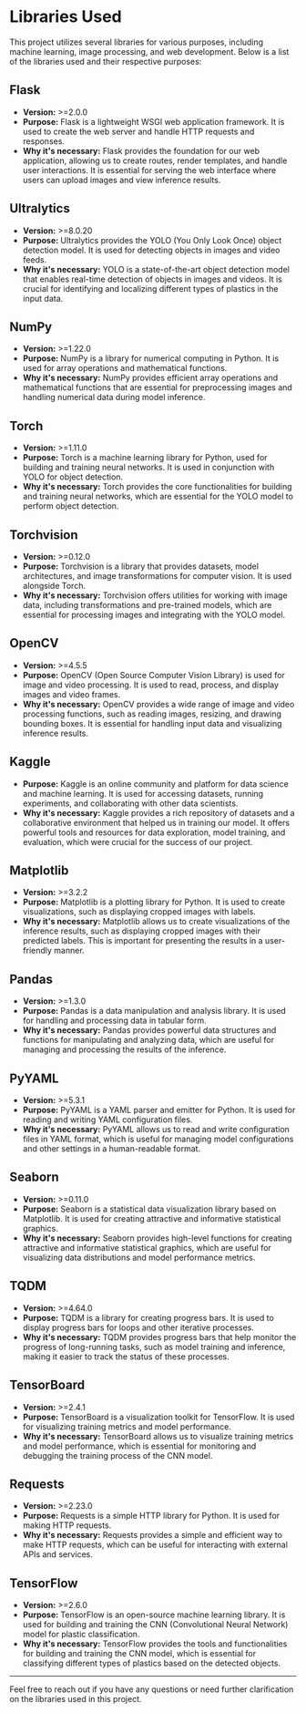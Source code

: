# Libraries Used

This project utilizes several libraries for various purposes, including machine learning, image processing, and web development. Below is a list of the libraries used and their respective purposes:

## Flask
- **Version:** >=2.0.0
- **Purpose:** Flask is a lightweight WSGI web application framework. It is used to create the web server and handle HTTP requests and responses.
- **Why it's necessary:** Flask provides the foundation for our web application, allowing us to create routes, render templates, and handle user interactions. It is essential for serving the web interface where users can upload images and view inference results.

## Ultralytics
- **Version:** >=8.0.20
- **Purpose:** Ultralytics provides the YOLO (You Only Look Once) object detection model. It is used for detecting objects in images and video feeds.
- **Why it's necessary:** YOLO is a state-of-the-art object detection model that enables real-time detection of objects in images and videos. It is crucial for identifying and localizing different types of plastics in the input data.

## NumPy
- **Version:** >=1.22.0
- **Purpose:** NumPy is a library for numerical computing in Python. It is used for array operations and mathematical functions.
- **Why it's necessary:** NumPy provides efficient array operations and mathematical functions that are essential for preprocessing images and handling numerical data during model inference.

## Torch
- **Version:** >=1.11.0
- **Purpose:** Torch is a machine learning library for Python, used for building and training neural networks. It is used in conjunction with YOLO for object detection.
- **Why it's necessary:** Torch provides the core functionalities for building and training neural networks, which are essential for the YOLO model to perform object detection.

## Torchvision
- **Version:** >=0.12.0
- **Purpose:** Torchvision is a library that provides datasets, model architectures, and image transformations for computer vision. It is used alongside Torch.
- **Why it's necessary:** Torchvision offers utilities for working with image data, including transformations and pre-trained models, which are essential for processing images and integrating with the YOLO model.

## OpenCV
- **Version:** >=4.5.5
- **Purpose:** OpenCV (Open Source Computer Vision Library) is used for image and video processing. It is used to read, process, and display images and video frames.
- **Why it's necessary:** OpenCV provides a wide range of image and video processing functions, such as reading images, resizing, and drawing bounding boxes. It is essential for handling input data and visualizing inference results.

## Kaggle
- **Purpose:** Kaggle is an online community and platform for data science and machine learning. It is used for accessing datasets, running experiments, and collaborating with other data scientists.
- **Why it's necessary:** Kaggle provides a rich repository of datasets and a collaborative environment that helped us in training our model. It offers powerful tools and resources for data exploration, model training, and evaluation, which were crucial for the success of our project.

## Matplotlib
- **Version:** >=3.2.2
- **Purpose:** Matplotlib is a plotting library for Python. It is used to create visualizations, such as displaying cropped images with labels.
- **Why it's necessary:** Matplotlib allows us to create visualizations of the inference results, such as displaying cropped images with their predicted labels. This is important for presenting the results in a user-friendly manner.

## Pandas
- **Version:** >=1.3.0
- **Purpose:** Pandas is a data manipulation and analysis library. It is used for handling and processing data in tabular form.
- **Why it's necessary:** Pandas provides powerful data structures and functions for manipulating and analyzing data, which are useful for managing and processing the results of the inference.

## PyYAML
- **Version:** >=5.3.1
- **Purpose:** PyYAML is a YAML parser and emitter for Python. It is used for reading and writing YAML configuration files.
- **Why it's necessary:** PyYAML allows us to read and write configuration files in YAML format, which is useful for managing model configurations and other settings in a human-readable format.

## Seaborn
- **Version:** >=0.11.0
- **Purpose:** Seaborn is a statistical data visualization library based on Matplotlib. It is used for creating attractive and informative statistical graphics.
- **Why it's necessary:** Seaborn provides high-level functions for creating attractive and informative statistical graphics, which are useful for visualizing data distributions and model performance metrics.

## TQDM
- **Version:** >=4.64.0
- **Purpose:** TQDM is a library for creating progress bars. It is used to display progress bars for loops and other iterative processes.
- **Why it's necessary:** TQDM provides progress bars that help monitor the progress of long-running tasks, such as model training and inference, making it easier to track the status of these processes.

## TensorBoard
- **Version:** >=2.4.1
- **Purpose:** TensorBoard is a visualization toolkit for TensorFlow. It is used for visualizing training metrics and model performance.
- **Why it's necessary:** TensorBoard allows us to visualize training metrics and model performance, which is essential for monitoring and debugging the training process of the CNN model.

## Requests
- **Version:** >=2.23.0
- **Purpose:** Requests is a simple HTTP library for Python. It is used for making HTTP requests.
- **Why it's necessary:** Requests provides a simple and efficient way to make HTTP requests, which can be useful for interacting with external APIs and services.

## TensorFlow
- **Version:** >=2.6.0
- **Purpose:** TensorFlow is an open-source machine learning library. It is used for building and training the CNN (Convolutional Neural Network) model for plastic classification.
- **Why it's necessary:** TensorFlow provides the tools and functionalities for building and training the CNN model, which is essential for classifying different types of plastics based on the detected objects.

---
Feel free to reach out if you have any questions or need further clarification on the libraries used in this project.
